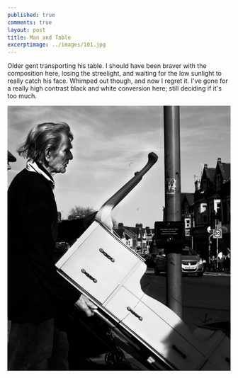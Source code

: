 ```yaml
---
published: true
comments: true
layout: post
title: Man and Table
excerptimage: ../images/101.jpg
---
```


Older gent transporting his table. I should have been braver with the composition here, losing the streelight, and waiting for the low sunlight to really catch his face. Whimped out though, and now I regret it. I've gone for a really high contrast  black and white conversion here; still deciding if it's too much. 

[![Image 101/365	25mm	f/7.1	ISO1000	1/1000](../images/101.jpg)](https://www.flickr.com/photos/tmadhavan/17169642805/)